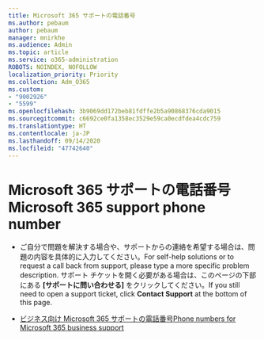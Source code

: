 ```yaml
---
title: Microsoft 365 サポートの電話番号
ms.author: pebaum
author: pebaum
manager: mnirkhe
ms.audience: Admin
ms.topic: article
ms.service: o365-administration
ROBOTS: NOINDEX, NOFOLLOW
localization_priority: Priority
ms.collection: Adm_O365
ms.custom:
- "9002926"
- "5599"
ms.openlocfilehash: 3b9069dd172beb81fdffe2b5a90868376cda9015
ms.sourcegitcommit: c6692ce0fa1358ec3529e59ca0ecdfdea4cdc759
ms.translationtype: HT
ms.contentlocale: ja-JP
ms.lasthandoff: 09/14/2020
ms.locfileid: "47742640"
---
```

# <a name="microsoft-365-support-phone-number"></a><span data-ttu-id="a5495-102">Microsoft 365 サポートの電話番号</span><span class="sxs-lookup"><span data-stu-id="a5495-102">Microsoft 365 support phone number</span></span>

- <span data-ttu-id="a5495-103">ご自分で問題を解決する場合や、サポートからの連絡を希望する場合は、問題の内容を具体的に入力してください。</span><span class="sxs-lookup"><span data-stu-id="a5495-103">For self-help solutions or to request a call back from support, please type a more specific problem description.</span></span>  <span data-ttu-id="a5495-104">サポート チケットを開く必要がある場合は、このページの下部にある **[サポートに問い合わせる]** をクリックしてください。</span><span class="sxs-lookup"><span data-stu-id="a5495-104">If you still need to open a support ticket, click **Contact Support** at the bottom of this page.</span></span>

- [<span data-ttu-id="a5495-105">ビジネス向け Microsoft 365 サポートの電話番号</span><span class="sxs-lookup"><span data-stu-id="a5495-105">Phone numbers for Microsoft 365 business support</span></span>](https://docs.microsoft.com/microsoft-365/admin/contact-support-for-business-products?view=o365-worldwide&tabs=phone)
